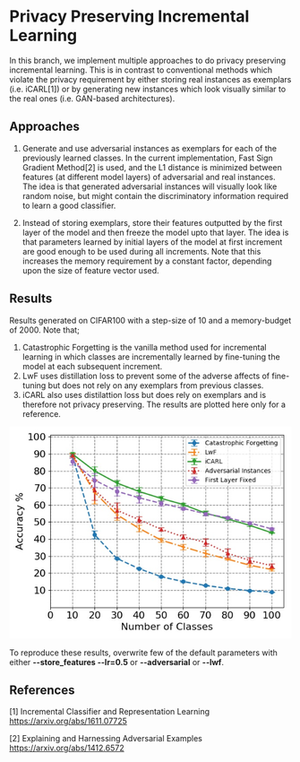 # Privacy Preserving Incremental Learning
In this branch, we implement multiple approaches to do privacy preserving incremental learning. This is in contrast to conventional methods which violate the privacy requirement by either storing real instances as exemplars (i.e. iCARL[1]) or by generating new instances which look visually similar to the real ones (i.e. GAN-based architectures).

## Approaches 
1. Generate and use adversarial instances as exemplars for each of the previously learned classes. In the current implementation, Fast Sign Gradient Method[2] is used, and the L1 distance is minimized between features (at different model layers) of adversarial and real instances. The idea is that generated adversarial instances will visually look like random noise, but might contain the discriminatory information required to learn a good classifier. 

2. Instead of storing exemplars, store their features outputted by the first layer of the model and then freeze the model upto that layer. The idea is that parameters learned by initial layers of the model at first increment are good enough to be used during all increments. Note that this increases the memory requirement by a constant factor, depending upon the size of feature vector used. 

## Results 
Results generated on CIFAR100 with a step-size of 10 and a memory-budget of 2000. Note that;

1. Catastrophic Forgetting is the vanilla method used for incremental learning in which classes are incrementally learned by fine-tuning the model at each subsequent increment. 
2. LwF uses distillation loss to prevent some of the adverse affects of fine-tuning but does not rely on any exemplars from previous classes.
3. iCARL also uses distilattion loss but does rely on exemplars and is therefore not privacy preserving. The results are plotted here only for a reference.  

![resultsCIFAR100](plot.jpg "Results on CIFAR100")

To reproduce these results, overwrite few of the default parameters with either **--store_features --lr=0.5** or **--adversarial** or **--lwf**. 

## References
[1] Incremental Classifier and Representation Learning https://arxiv.org/abs/1611.07725

[2] Explaining and Harnessing Adversarial Examples https://arxiv.org/abs/1412.6572
